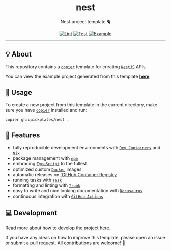 <h1 align="center">nest</h1>

<div align="center">

Nest project template 🐈

[![Lint](https://github.com/quickplates/nest/actions/workflows/lint.yaml/badge.svg)](https://github.com/quickplates/nest/actions/workflows/lint.yaml)
[![Test](https://github.com/quickplates/nest/actions/workflows/test.yaml/badge.svg)](https://github.com/quickplates/nest/actions/workflows/test.yaml)
[![Example](https://github.com/quickplates/nest/actions/workflows/example.yaml/badge.svg)](https://github.com/quickplates/nest/actions/workflows/example.yaml)

</div>

---

## 💡 About

This repository contains a [`copier`](https://copier.readthedocs.io) template
for creating [`NestJS`](https://nestjs.com) APIs.

You can view the example project generated from this template
[**here**](https://github.com/quickplates/nest-example).

## 📜 Usage

To create a new project from this template in the current directory,
make sure you have [`copier`](https://copier.readthedocs.io) installed and run:

```sh
copier gh:quickplates/nest .
```

## 🚀 Features

- fully reproducible development environments with
  [`Dev Containers`](https://code.visualstudio.com/docs/remote/containers)
  and [`Nix`](https://nixos.org)
- package management with [`npm`](https://www.npmjs.com)
- embracing [`TypeScript`](https://www.typescriptlang.org) to the fullest
- optimized custom [`Docker`](https://www.docker.com) images
- automatic releases on [`GitHub Container Registry](https://ghcr.io)
- running tasks with [`Task`](https://taskfile.dev)
- formatting and linting with [`Trunk`](https://trunk.io)
- easy to write and nice looking documentation
  with [`Docusaurus`](https://docusaurus.io)
- continuous integration with [`GitHub Actions`](https://github.com/features/actions)

## 💻 Development

Read more about how to develop the project
[here](https://github.com/quickplates/nest/blob/main/CONTRIBUTING.md).

If you have any ideas on how to improve this template,
please open an issue or submit a pull request.
All contributions are welcome! 🤗
